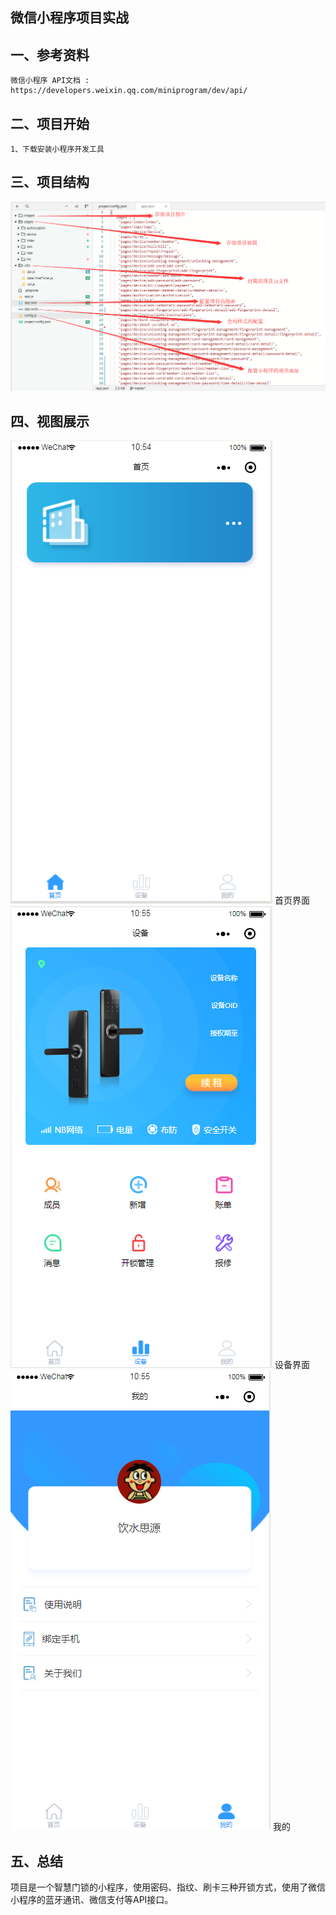 微信小程序项目实战
-------------------------------------------------------------------------------------------------
一、参考资料
----------------

	微信小程序 API文档 : https://developers.weixin.qq.com/miniprogram/dev/api/

二、项目开始
----------------
	1、下载安装小程序开发工具

三、项目结构
----------------
<img src="https://github.com/fupan1018/house/blob/master/example/a.png"/>
	
四、视图展示
----------------
<img src="https://github.com/fupan1018/house/blob/master/example/b.png"/>
	首页界面

<img src="https://github.com/fupan1018/house/blob/master/example/c.png"/>
	设备界面

<img src="https://github.com/fupan1018/house/blob/master/example/d.png"/>
	我的

五、总结
----------------
项目是一个智慧门锁的小程序，使用密码、指纹、刷卡三种开锁方式，使用了微信小程序的蓝牙通讯、微信支付等API接口。






